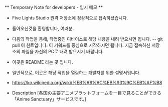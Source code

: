 ** Temporary Note for developers - 임시 메모 **

- Five Lights Studio 원격 저장소에 정상적으로 접속하셨습니다.
- 돌아오신것을 환영합니다, 여러분.

- 다음의 작업을 통해, 작업중인 디바이스로 해당 내용을 내려 받으시면 됩니다.
-- git pull 이 힌트입니다. 이 키워드를 중심으로 시작하시면 됩니다. 지금 접속하신 저장소의 파일을 자신의 PC로 내려 받으시기 바랍니다.

* 이곳은 README 라는 곳 입니다.
* 일반적으로, 이곳은 해당 작업을 열람하는 개발자를 위한 설명서입니다.
* https://ko.wikipedia.org/wiki/%EB%A6%AC%EB%93%9C%EB%AF%B8

* Description
[各国の主要アニメプラットフォームを一目で見ることができる「Anime Sanctuary」サービスです。]
